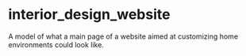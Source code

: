 # interior_design_website
A model of what a main page of a website aimed at customizing home environments could look like.
